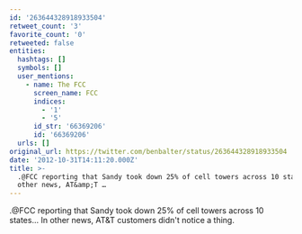 ```yaml
---
id: '263644328918933504'
retweet_count: '3'
favorite_count: '0'
retweeted: false
entities:
  hashtags: []
  symbols: []
  user_mentions:
    - name: The FCC
      screen_name: FCC
      indices:
        - '1'
        - '5'
      id_str: '66369206'
      id: '66369206'
  urls: []
original_url: https://twitter.com/benbalter/status/263644328918933504
date: '2012-10-31T14:11:20.000Z'
title: >-
  .@FCC reporting that Sandy took down 25% of cell towers across 10 states... In
  other news, AT&amp;T …
---
```


.@FCC reporting that Sandy took down 25% of cell towers across 10 states... In other news, AT&amp;T customers didn't notice a thing.